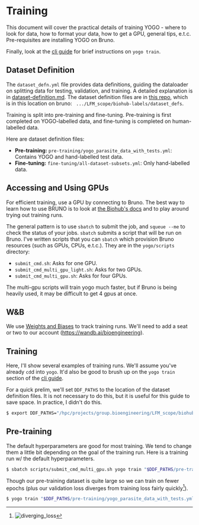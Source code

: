 # Training

This document will cover the practical details of training YOGO - where to look for data, how to format your data, how to get a GPU, general tips, e.t.c. Pre-requisites are installing YOGO on Bruno.

Finally, look at the [cli guide](https://github.com/czbiohub-sf/yogo/blob/main/docs/cli.md#yogo-train) for brief instructions on `yogo train`.

## Dataset Definition

The `dataset_defn.yml` file provides data definitions, guiding the dataloader on splitting data for testing, validation, and training. A detailed explanation is in [dataset-definition.md](dataset-definition.md). The dataset definition files are in [this repo](https://github.com/czbiohub-sf/lfm-dataset-definitions?tab=readme-ov-file), which is in this location on bruno: ` .../LFM_scope/biohub-labels/dataset_defs`.

Training is split into pre-training and fine-tuning. Pre-training is first completed on YOGO-labelled data, and fine-tuning is completed on human-labelled data.

Here are dataset definition files:

- **Pre-training:** `pre-training/yogo_parasite_data_with_tests.yml`: Contains YOGO and hand-labelled test data.
- **Fine-tuning:** `fine-tuning/all-dataset-subsets.yml`: Only hand-labelled data.

## Accessing and Using GPUs

For efficient training, use a GPU by connecting to Bruno. The best way to learn how to use BRUNO is to look at [the Biohub's docs](https://hpc.czbiohub.org/) and to play around trying out training runs.

The general pattern is to use `sbatch` to submit the job, and `squeue --me` to check the status of your jobs. `sbatch` submits a script that will be run on Bruno. I've written scripts that you can `sbatch` which provision Bruno resources (such as GPUs, CPUs, e.t.c.). They are in the `yogo/scripts` directory:

- `submit_cmd.sh`: Asks for one GPU.
- `submit_cmd_multi_gpu_light.sh`: Asks for two GPUs.
- `submit_cmd_multi_gpu.sh`: Asks for four GPUs.

The multi-gpu scripts will train yogo much faster, but if Bruno is being heavily used, it may be difficult to get 4 gpus at once.

## W&B

We use [Weights and Biases](https://wandb.ai/) to track training runs. We'll need to add a seat or two to our account (https://wandb.ai/bioengineering).

## Training

Here, I'll show several examples of training runs. We'll assume you've already `cd`d into `yogo`. It'd also be good to brush up on the `yogo train` section of the [cli guide](https://github.com/czbiohub-sf/yogo/blob/main/docs/cli.md#yogo-train).

For a quick prelim, we'll set `DDF_PATHS` to the location of the dataset definition files. It is not necessary to do this, but it is useful for this guide to save space. In practice, I didn't do this.
```bash
$ export DDF_PATHS="/hpc/projects/group.bioengineering/LFM_scope/biohub-labels/dataset_defs/"
```

## Pre-training

The default hyperparameters are good for most training. We tend to change them a little bit depending on the goal of the training run. Here is a training run w/ the default hyperparameters.

```bash
$ sbatch scripts/submit_cmd_multi_gpu.sh yogo train "$DDF_PATHS/pre-training/yogo_parasite_data_with_tests.yml"
```

Though our pre-training dataset is quite large so we can train on fewer epochs (plus our validation loss diverges from training loss fairly quickly[^1]).

```bash
$ yogo train "$DDF_PATHS/pre-training/yogo_parasite_data_with_tests.yml" --epochs 16 --no-obj-weight 1 --lr 0.0005 --normalize-images
```

[^1]: ![diverging_loss](../imgs/pretrain_loss_plot.png)
